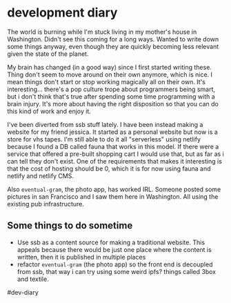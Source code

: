 # development diary

The world is burning while I'm stuck living in my mother's house in Washington. Didn't see this coming for a long ways. Wanted to write down some things anyway, even though they are quickly becoming less relevant given the state of the planet.

My brain has changed (in a good way) since I first started writing these. Thing don't seem to move around on their own anymore, which is nice. I mean things don't start or stop working magically all on their own. It's interesting... there's a pop culture trope about programmers being smart, but i don't think that's true after spending some time programming with a brain injury. It's more about having the right disposition so that you can do this kind of work and enjoy it.

I've been diverted from ssb stuff lately. I have been instead making a website for my friend jessica. It started as a personal website but now is a store for vhs tapes. I'm still able to do it all "serverless" using netlify because I found a DB called fauna that works in this model. If there were a service that offered a pre-built shopping cart I would use that, but as far as i can tell they don't exist. One of the requirements that makes it interesting is that the cost of hosting should be 0, which it is for now using fauna and netlify and netlify CMS.

Also `eventual-gram`, the photo app, has worked IRL. Someone posted some pictures in san Francisco and I saw them here in Washington. All using the existing pub infrastructure. 

## Some things to do sometime
* Use ssb as a content source for making a traditional website. This appeals because there would be just one place where the content is written, then it is published in multiple places
* refactor `eventual-gram` (the photo app) so the front end is decoupled from ssb, that way i can try using some weird ipfs? things called 3box and textile.

#dev-diary 